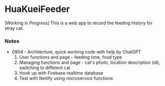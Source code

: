 # HuaKueiFeeder

[Working in Progress]
This is a web app to record the feeding history for stray cat. 

### Notes
* 0904 - Architecture, quick working code with help by ChatGPT  
  1. User functions and page - feeding time, food type
  2. Managing functions and page - cat's photo, location description (id), switching to different cat
  3. Hook up with Firebase realtime database
  4. Test with Netlify using microservice functions

